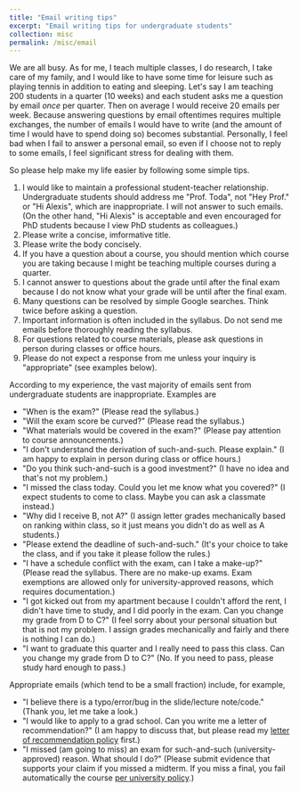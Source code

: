 ```yaml
---
title: "Email writing tips"
excerpt: "Email writing tips for undergraduate students"
collection: misc
permalink: /misc/email
---
```


We are all busy. As for me, I teach multiple classes, I do research, I take care of my family, and I would like to have some time for leisure such as playing tennis in addition to eating and sleeping. Let's say I am teaching 200 students in a quarter (10 weeks) and each student asks me a question by email *once* per quarter. Then on average I would receive 20 emails per week. Because answering questions by email oftentimes requires multiple exchanges, the number of emails I would have to write (and the amount of time I would have to spend doing so) becomes substantial. Personally, I feel bad when I fail to answer a personal email, so even if I choose not to reply to some emails, I feel significant stress for dealing with them.

So please help make my life easier by following some simple tips.
1. I would like to maintain a professional student-teacher relationship. Undergraduate students should address me "Prof. Toda", not "Hey Prof." or "Hi Alexis", which are inappropriate. I will not answer to such emails. (On the other hand, "Hi Alexis" is acceptable and even encouraged for PhD students because I view PhD students as colleagues.)
2. Please write a concise, imformative title.
3. Please write the body concisely.
4. If you have a question about a course, you should mention which course you are taking because I might be teaching multiple courses during a quarter.
5. I cannot answer to questions about the grade until after the final exam because I do not know what your grade will be until after the final exam.
6. Many questions can be resolved by simple Google searches. Think twice before asking a question.
7. Important information is often included in the syllabus. Do not send me emails before thoroughly reading the syllabus.
8. For questions related to course materials, please ask questions in person during classes or office hours.
9. Please do not expect a response from me unless your inquiry is "appropriate" (see examples below).

According to my experience, the vast majority of emails sent from undergraduate students are inappropriate. Examples are
- "When is the exam?" (Please read the syllabus.)
- "Will the exam score be curved?" (Please read the syllabus.)
- "What materials would be covered in the exam?" (Please pay attention to course announcements.)
- "I don't understand the derivation of such-and-such. Please explain." (I am happy to explain in person during class or office hours.)
- "Do you think such-and-such is a good investment?" (I have no idea and that's not my problem.)
- "I missed the class today. Could you let me know what you covered?" (I expect students to come to class. Maybe you can ask a classmate instead.)
- "Why did I receive B, not A?" (I assign letter grades mechanically based on ranking within class, so it just means you didn't do as well as A students.)
- "Please extend the deadline of such-and-such." (It's your choice to take the class, and if you take it please follow the rules.)
- "I have a schedule conflict with the exam, can I take a make-up?" (Please read the syllabus. There are no make-up exams. Exam exemptions are allowed only for university-approved reasons, which requires documentation.)
- "I got kicked out from my apartment because I couldn't afford the rent, I didn't have time to study, and I did poorly in the exam. Can you change my grade from D to C?" (I feel sorry about your personal situation but that is not my problem. I assign grades mechanically and fairly and there is nothing I can do.)
- "I want to graduate this quarter and I really need to pass this class. Can you change my grade from D to C?" (No. If you need to pass, please study hard enough to pass.)

Appropriate emails (which tend to be a small fraction) include, for example,
- "I believe there is a typo/error/bug in the slide/lecture note/code." (Thank you, let me take a look.)
- "I would like to apply to a grad school. Can you write me a letter of recommendation?" (I am happy to discuss that, but please read my [letter of recommendation policy](https://alexisakira.github.io/misc/letter-of-recommendation) first.)
- "I missed (am going to miss) an exam for such-and-such (university-approved) reason. What should I do?" (Please submit evidence that supports your claim if you missed a midterm. If you miss a final, you fail automatically the course [per university policy](https://senate.ucsd.edu/operating-procedures/educational-policies/courses/epc-policies-on-courses/policy-exams-including-midterms-final-exams-and-religious-accommodations-for-exams/).)
